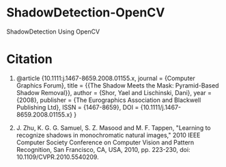 # ShadowDetection-OpenCV
ShadowDetection Using OpenCV

# Citation
1. @article {10.1111:j.1467-8659.2008.01155.x,
journal = {Computer Graphics Forum},
title = {{The Shadow Meets the Mask: Pyramid-Based Shadow Removal}},
author = {Shor, Yael and Lischinski, Dani},
year = {2008},
publisher = {The Eurographics Association and Blackwell Publishing Ltd},
ISSN = {1467-8659},
DOI = {10.1111/j.1467-8659.2008.01155.x}
}

2. J. Zhu, K. G. G. Samuel, S. Z. Masood and M. F. Tappen, "Learning to recognize shadows in monochromatic natural images," 2010 IEEE Computer Society Conference on Computer Vision and Pattern Recognition, San Francisco, CA, USA, 2010, pp. 223-230, doi: 10.1109/CVPR.2010.5540209.
